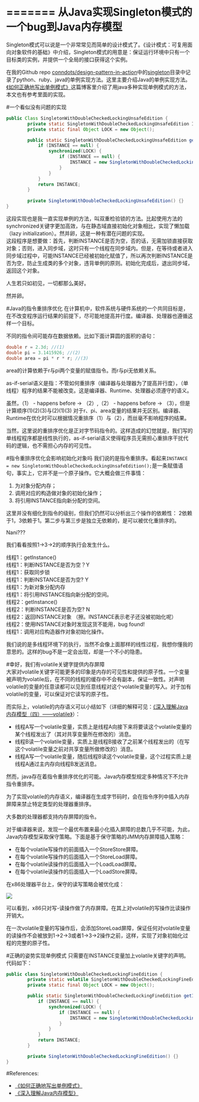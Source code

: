 =======
从Java实现Singleton模式的一个bug到Java内存模型
============
Singleton模式可以说是一个非常常见而简单的设计模式了。《设计模式：可复用面向对象软件的基础》中介绍，Singleton模式的用意是：保证运行环境中只有一个目标类的实例，并提供一个全局的接口获得这个实例。  
  
在我的Github repo [conndots/design-pattern-in-action](https://github.com/conndots/design-patterns-in-action)中的[singleton]()目录中记录了python、ruby、java的单例实现方法。这里主要介绍Java的单例实现方法。[《如何正确地写出单例模式》](http://wuchong.me/blog/2014/08/28/how-to-correctly-write-singleton-pattern/)这篇博客里介绍了用java多种实现单例模式的方法，本文也有参考里面的实现。  
  
#一个看似没有问题的实现
  
```java
public Class SingletonWithDoubleCheckedLockingUnsafeEdition {
        private static SingletonWithDoubleCheckedLockingUnsafeEdition INSTANCE = null;
        private static final Object LOCK = new Object();

        public static SingletonWithDoubleCheckedLockingUnsafeEdition getInstance() {
            if (INSTANCE == null) {
                synchronized(LOCK) {
                    if (INSTANCE == null) {
                        INSTANCE = new SingletonWithDoubleCheckedLockingUnsafeEdition();
                    }
                }
            }
            return INSTANCE;
        }
        
        private SingletonWithDoubleCheckedLockingUnsafeEdition() {}
}
```
   
这段实现也是我一直实现单例的方法，叫双重检验锁的方法。比起使用方法的synchronized关键字更加高效，与在静态域直接初始化对象相比，实现了懒加载（lazy initialization）。然并卵，这是一种有潜在问题的实现。  
这段程序是想要做：首先，判断INSTANCE是否为空，否的话，无需加锁直接获取对象；否则，进入同步域，这时只有一个线程在同步域内。但是，在等待或者进入同步域过程中，可能INSTANCE已经被初始化赋值了，所以再次判断INSTANCE是否为空，防止生成类的多个对象，违背单例的原则。初始化完成后，退出同步域，返回这个对象。  
  
人生若只如初见，一切都那么美好。  
  
然并卵。  
  
#Java的指令重排序优化
在计算机中，软件系统与硬件系统的一个共同目标是，在不改变程序运行结果的前提下，尽可能地提高并行度。编译器、处理器也遵循这样一个目标。  
  
不同的指令间可能存在数据依赖。比如下面计算圆的面积的语句：      
  
```java
double r = 2.3d; //(1)
double pi = 3.1415926; //(2)
double area = pi * r * r; //(3)
```    
  
area的计算依赖于r与pi两个变量的赋值指令。而r与pi无依赖关系。  
  
as-if-serial语义是指：不管如何重排序（编译器与处理器为了提高并行度），（单线程）程序的结果不能被改变。这是编译器、Runtime、处理器必须遵守的语义。  
  
虽然，（1） - happens before -> （2）,（2） - happens before -> （3），但是计算顺序(1)(2)(3)与(2)(1)(3)  对于r、pi、area变量的结果并无区别。编译器、Runtime在优化时可以根据情况重排序（1）与（2），而丝毫不影响程序的结果。  
  
当然，这里说的重排序优化是正对字节码指令的。这样造成的幻觉就是，我们写的单线程程序都是线性执行的，as-if-serial语义使得程序员无需担心重排序干扰代码的逻辑，也不需担心内存的可见性。  
  
#指令重排序优化会影响初始化对象吗
我们说的是指令重排序。看起来`INSTANCE = new SingletonWithDoubleCheckedLockingUnsafeEdition();`是一条赋值语句，事实上，它并不是一个原子操作。它大概会做三件事情：  
1. 为对象分配内存；  
2. 调用对应的构造做对象的初始化操作；  
3. 将引用INSTANCE指向新分配的空间。  

这里并没有细化到指令的级别，但我们仍然可以分析出三个操作的依赖性： 2依赖于1，3依赖于1。第二步与第三步是独立无依赖的，是可以被优化重排序的。  
  
Nani???  
  
我们看看按照1->3->2的顺序执行会发生什么。  
  
线程1：getInstance()  
线程1：判断INSTANCE是否为空？Y  
线程1：获取同步锁  
线程1：判断INSTANCE是否为空? Y  
线程1：为新对象分配内存  
线程1：将引用INSTANCE指向新分配的空间。  
线程2：getInstance()  
线程2：判断INSTANCE是否为空? N  
线程2：返回INSTANCE对象 （擦。INSTANCE表示老子还没被初始化呢）  
线程2：使用INSTANCE对象时发现这货不能用，bug found!  
线程1：调用对应构造器作对象初始化操作。  
  
我们说的是多线程环境下的执行，当然不会像上面那样的线性过程，我想你懂我的意思的。这样的bug不是一定会出现，却是一个不小的隐患。  
  
#幸好，我们有volatile关键字提供内存屏障  
大家对volatile关键字可能更多的印象是内存的可见性和提供的原子性。一个变量被声明为volatile后，在不同的线程的缓存中不会有副本，保证一致性。对声明volatile的变量的任意读都可以见到任意线程对这个volatile变量的写入。对于加有volatile的变量，可以保证对它读写的原子性。  
  
而实际上，volatile的内存语义可以小结如下（详细的解释可见：[《深入理解Java内存模型（四）——volatile》](http://www.infoq.com/cn/articles/java-memory-model-4)）：  
  
* 线程A写一个volatile变量，实质上是线程A向接下来将要读这个volatile变量的某个线程发出了（其对共享变量所在修改的）消息。  
* 线程B读一个volatile变量，实质上是线程B接收了之前某个线程发出的（在写这个volatile变量之前对共享变量所做修改的）消息。  
* 线程A写一个volatile变量，随后线程B读这个volatile变量，这个过程实质上是线程A通过主内存向线程B发送消息。  
  
然而，java存在着指令重排序优化的可能。Java内存模型规定多种情况下不允许指令重排序。  
  
为了实现volatile的内存语义，编译器在生成字节码时，会在指令序列中插入内存屏障来禁止特定类型的处理器重排序。
  
大多数的处理器都支持内存屏障的指令。    
    
对于编译器来说，发现一个最优布置来最小化插入屏障的总数几乎不可能，为此，Java内存模型采取保守策略。下面是基于保守策略的JMM内存屏障插入策略：  
  
* 在每个volatile写操作的前面插入一个StoreStore屏障。  
* 在每个volatile写操作的后面插入一个StoreLoad屏障。  
* 在每个volatile读操作的后面插入一个LoadLoad屏障。  
* 在每个volatile读操作的后面插入一个LoadStore屏障。   
  
在x86处理器平台上，保守的读写策略会被优化成：  
  
![](http://cdn.infoqstatic.com/statics_s1_20150807-0037u2/resource/articles/java-memory-model-4/zh/resources/7.png)
  
可以看到，x86只对写-读操作做了内存屏障。在其上对volatile的写操作比读操作开销大。  
  
在一次volatile变量的写操作后，会添加StoreLoad屏障，保证任何对volatile变量的读操作不会被放到1->2->3或者1->3->2操作之前，这样，实现了对象初始化过程的完整的原子性。  
    
  
#正确的姿势实现单例模式
只需要在INSTANCE变量加上volatile关键字的声明。代码如下：  
  
```java
public class SingletonWithDoubleCheckedLockingFineEdition {
        private static volatile SingletonWithDoubleCheckedLockingFineEdition INSTANCE = null;
        private static final Object LOCK = new Object();

        public static SingletonWithDoubleCheckedLockingFineEdition getInstance() {
            if (INSTANCE == null) {
                synchronized(LOCK) {
                    if (INSTANCE == null) {
                        INSTANCE = new SingletonWithDoubleCheckedLockingFineEdition();
                    }
                }
            }
            return INSTANCE;
        }

        private SingletonWithDoubleCheckedLockingFineEdition() {}
}
```             
     


#References:
* [《如何正确地写出单例模式》](http://wuchong.me/blog/2014/08/28/how-to-correctly-write-singleton-pattern/)
* [《深入理解Java内存模型》](http://www.infoq.com/resource/minibooks/java_memory_model/zh/pdf/think_deep_in_java_mem_model.pdf)
